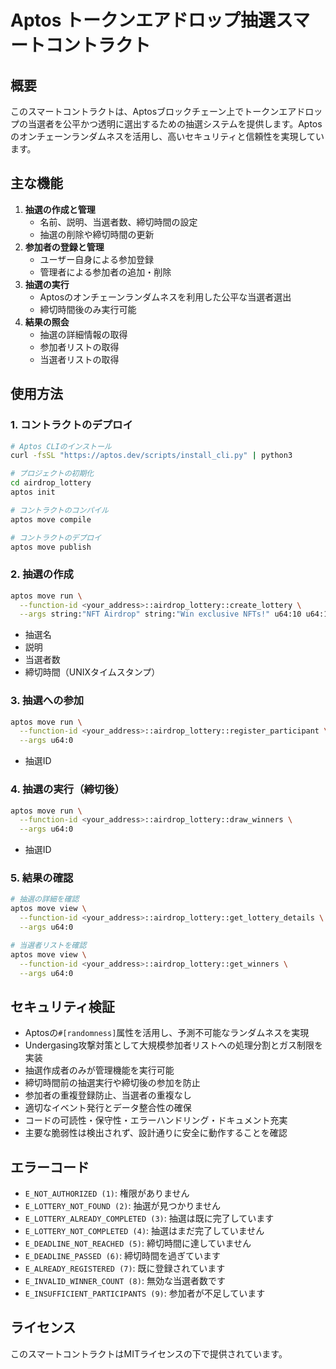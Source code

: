 # Aptos トークンエアドロップ抽選スマートコントラクト

## 概要

このスマートコントラクトは、Aptosブロックチェーン上でトークンエアドロップの当選者を公平かつ透明に選出するための抽選システムを提供します。Aptosのオンチェーンランダムネスを活用し、高いセキュリティと信頼性を実現しています。

## 主な機能

1. **抽選の作成と管理**
   - 名前、説明、当選者数、締切時間の設定
   - 抽選の削除や締切時間の更新
2. **参加者の登録と管理**
   - ユーザー自身による参加登録
   - 管理者による参加者の追加・削除
3. **抽選の実行**
   - Aptosのオンチェーンランダムネスを利用した公平な当選者選出
   - 締切時間後のみ実行可能
4. **結果の照会**
   - 抽選の詳細情報の取得
   - 参加者リストの取得
   - 当選者リストの取得

## 使用方法

### 1. コントラクトのデプロイ

```bash
# Aptos CLIのインストール
curl -fsSL "https://aptos.dev/scripts/install_cli.py" | python3

# プロジェクトの初期化
cd airdrop_lottery
aptos init

# コントラクトのコンパイル
aptos move compile

# コントラクトのデプロイ
aptos move publish
```

### 2. 抽選の作成

```bash
aptos move run \
  --function-id <your_address>::airdrop_lottery::create_lottery \
  --args string:"NFT Airdrop" string:"Win exclusive NFTs!" u64:10 u64:1717027200
```

- 抽選名
- 説明
- 当選者数
- 締切時間（UNIXタイムスタンプ）

### 3. 抽選への参加

```bash
aptos move run \
  --function-id <your_address>::airdrop_lottery::register_participant \
  --args u64:0
```
- 抽選ID

### 4. 抽選の実行（締切後）

```bash
aptos move run \
  --function-id <your_address>::airdrop_lottery::draw_winners \
  --args u64:0
```
- 抽選ID

### 5. 結果の確認

```bash
# 抽選の詳細を確認
aptos move view \
  --function-id <your_address>::airdrop_lottery::get_lottery_details \
  --args u64:0

# 当選者リストを確認
aptos move view \
  --function-id <your_address>::airdrop_lottery::get_winners \
  --args u64:0
```

## セキュリティ検証

- Aptosの`#[randomness]`属性を活用し、予測不可能なランダムネスを実現
- Undergasing攻撃対策として大規模参加者リストへの処理分割とガス制限を実装
- 抽選作成者のみが管理機能を実行可能
- 締切時間前の抽選実行や締切後の参加を防止
- 参加者の重複登録防止、当選者の重複なし
- 適切なイベント発行とデータ整合性の確保
- コードの可読性・保守性・エラーハンドリング・ドキュメント充実
- 主要な脆弱性は検出されず、設計通りに安全に動作することを確認

## エラーコード

- `E_NOT_AUTHORIZED (1)`: 権限がありません
- `E_LOTTERY_NOT_FOUND (2)`: 抽選が見つかりません
- `E_LOTTERY_ALREADY_COMPLETED (3)`: 抽選は既に完了しています
- `E_LOTTERY_NOT_COMPLETED (4)`: 抽選はまだ完了していません
- `E_DEADLINE_NOT_REACHED (5)`: 締切時間に達していません
- `E_DEADLINE_PASSED (6)`: 締切時間を過ぎています
- `E_ALREADY_REGISTERED (7)`: 既に登録されています
- `E_INVALID_WINNER_COUNT (8)`: 無効な当選者数です
- `E_INSUFFICIENT_PARTICIPANTS (9)`: 参加者が不足しています

## ライセンス

このスマートコントラクトはMITライセンスの下で提供されています。 